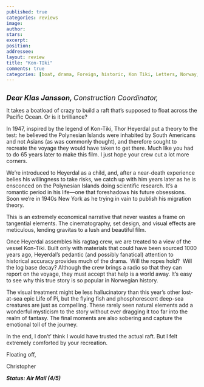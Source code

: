 ```yaml
---
published: true
categories: reviews
image:
author: 
stars: 
excerpt: 
position: 
addressee: 
layout: review
title: "Kon-TIki"
comments: true
categories: [boat, drama, Foreign, historic, Kon Tiki, Letters, Norway, Norwegian, Oscar 2013, Pacific, sea, true stroy]
---
```

<div><p><span class="full-image-block ssNonEditable"><span><a href="/letters/2013/2/28/kon-tiki.html"><img src="http://static.squarespace.com/static/5005f6bcc4aa41161b33e89e/5329cf1fe4b07c068ebf74de/5329cf1fe4b07c068ebf77d7/1362066316453/Kon%20Tiki2.jpg" alt="" /></a></span></span></p>
<p><em style="font-size:130%;"><strong>Dear Klas Jansson, </strong>Construction Coordinator,</em></p>
<p>It takes a boatload of crazy to build a raft that&rsquo;s supposed to float across the Pacific Ocean. Or is it brilliance?</p>
<p>In 1947, inspired by the legend of Kon-Tiki, Thor Heyerdal put a theory to the test: he believed the Polynesian Islands were inhabited by South Americans and not Asians (as was commonly thought), and therefore sought to recreate the voyage they would have taken to get there. Much like you had to do 65 years later to make this film. I just hope your crew cut a lot more corners.</p>
<p>We&rsquo;re introduced to Heyerdal as a child, and, after a near-death experience belies his willingness to take risks, we catch up with him years later as he is ensconced on the Polynesian Islands doing scientific research. It&rsquo;s a romantic period in his life&mdash;one that foreshadows his future obsessions. Soon we&rsquo;re in 1940s New York as he trying in vain to publish his migration theory.</p>
<p>This is an extremely economical narrative that never wastes a frame on tangential elements. The cinematography, set design, and visual effects are meticulous, lending gravitas to a lush and beautiful film.</p>
<p>Once Heyerdal assembles his ragtag crew, we are treated to a view of the vessel Kon-Tiki. Built only with materials that could have been sourced 1000 years ago, Heyerdal&rsquo;s pedantic (and possibly fanatical) attention to historical accuracy provides much of the drama.&nbsp; Will the ropes hold?&nbsp; Will the log base decay? Although the crew brings a radio so that they can report on the voyage, they must accept that help is a world away. It&rsquo;s easy to see why this true story is so popular in Norwegian history.</p>
<p>The visual treatment might be less hallucinatory than this year&rsquo;s other lost-at-sea epic Life of Pi, but the flying fish and phosphorescent deep-sea creatures are just as compelling. These rarely seen natural elements add a wonderful mysticism to the story without ever dragging it too far into the realm of fantasy. The final moments are also sobering and capture the emotional toll of the journey.</p>
<p>In the end, I don&rsquo;t&rsquo; think I would have trusted the actual raft. But I felt extremely comforted by your recreation.</p>
<p>Floating off,</p>
<p>Christopher</p>
<p><em><strong>Status: Air Mail (4/5)</strong></em></p></div>
